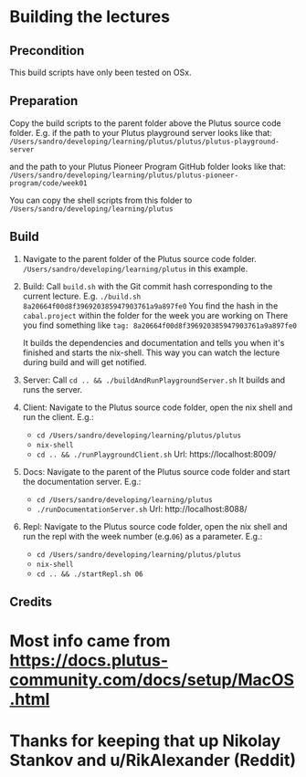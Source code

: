 # Building the lectures

## Precondition
This build scripts have only been tested on OSx.

## Preparation
Copy the build scripts to the parent folder above the Plutus source code folder.
E.g. if the path to your Plutus playground server looks like that: 
`/Users/sandro/developing/learning/plutus/plutus/plutus-playground-server`

and the path to your Plutus Pioneer Program GitHub folder looks like that:
`/Users/sandro/developing/learning/plutus/plutus-pioneer-program/code/week01`

You can copy the shell scripts from this folder to
`/Users/sandro/developing/learning/plutus`

## Build
1. Navigate to the parent folder of the Plutus source code folder.
`/Users/sandro/developing/learning/plutus` in this example.

2. Build: Call `build.sh` with the Git commit hash corresponding to the current lecture.
   E.g. `./build.sh 8a20664f00d8f396920385947903761a9a897fe0`
   You find the hash in the `cabal.project` within the folder for the week you are working on
   There you find something like `tag: 8a20664f00d8f396920385947903761a9a897fe0`
   
   It builds the dependencies and documentation and tells you when 
   it's finished and starts the nix-shell. This way you can watch the lecture during build
   and will get notified.

3. Server: Call `cd .. && ./buildAndRunPlaygroundServer.sh`
   It builds and runs the server.

4. Client: Navigate to the Plutus source code folder, open the nix shell and run the client. 
   E.g.:
    * `cd /Users/sandro/developing/learning/plutus/plutus`
    * `nix-shell`
    * `cd .. && ./runPlaygroundClient.sh`
      Url: https://localhost:8009/

5. Docs: Navigate to the parent of the Plutus source code folder and start the documentation server. 
   E.g.:
    * `cd /Users/sandro/developing/learning/plutus`
    * `./runDocumentationServer.sh`
      Url: http://localhost:8088/

6. Repl: Navigate to the Plutus source code folder, open the nix shell 
   and run the repl with the week number (e.g.`06`) as a parameter.
   E.g.:
    * `cd /Users/sandro/developing/learning/plutus/plutus`
    * `nix-shell`
    * `cd .. && ./startRepl.sh 06`

## Credits
# Most info came from https://docs.plutus-community.com/docs/setup/MacOS.html
# Thanks for keeping that up Nikolay Stankov and u/RikAlexander (Reddit)
